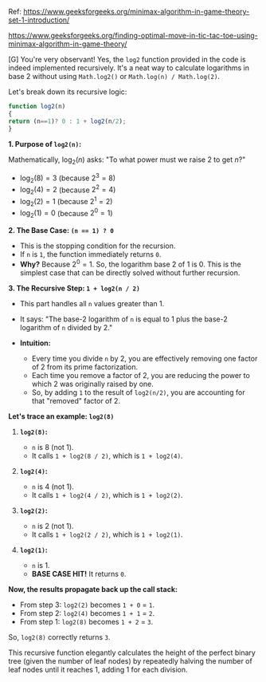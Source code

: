 Ref: https://www.geeksforgeeks.org/minimax-algorithm-in-game-theory-set-1-introduction/

https://www.geeksforgeeks.org/finding-optimal-move-in-tic-tac-toe-using-minimax-algorithm-in-game-theory/

[G] You're very observant! Yes, the `log2` function provided in the code is indeed implemented recursively. It's a neat way to calculate logarithms in base 2 without using `Math.log2()` or `Math.log(n) / Math.log(2)`.

Let's break down its recursive logic:

```javascript
function log2(n)
{
return (n==1)? 0 : 1 + log2(n/2);
}
```

**1. Purpose of `log2(n)`:**

Mathematically, $\log_2(n)$ asks: "To what power must we raise 2 to get $n$?"
* $\log_2(8) = 3$ (because $2^3 = 8$)
* $\log_2(4) = 2$ (because $2^2 = 4$)
* $\log_2(2) = 1$ (because $2^1 = 2$)
* $\log_2(1) = 0$ (because $2^0 = 1$)

**2. The Base Case: `(n == 1) ? 0`**

* This is the stopping condition for the recursion.
* If `n` is `1`, the function immediately returns `0`.
* **Why?** Because $2^0 = 1$. So, the logarithm base 2 of 1 is 0. This is the simplest case that can be directly solved without further recursion.

**3. The Recursive Step: `1 + log2(n / 2)`**

* This part handles all `n` values greater than 1.
* It says: "The base-2 logarithm of `n` is equal to 1 plus the base-2 logarithm of `n` divided by 2."

* **Intuition:**
    * Every time you divide `n` by 2, you are effectively removing one factor of 2 from its prime factorization.
    * Each time you remove a factor of 2, you are reducing the power to which 2 was originally raised by one.
    * So, by adding `1` to the result of `log2(n/2)`, you are accounting for that "removed" factor of 2.

**Let's trace an example: `log2(8)`**

1.  **`log2(8)`:**
    * `n` is 8 (not 1).
    * It calls `1 + log2(8 / 2)`, which is `1 + log2(4)`.

2.  **`log2(4)`:**
    * `n` is 4 (not 1).
    * It calls `1 + log2(4 / 2)`, which is `1 + log2(2)`.

3.  **`log2(2)`:**
    * `n` is 2 (not 1).
    * It calls `1 + log2(2 / 2)`, which is `1 + log2(1)`.

4.  **`log2(1)`:**
    * `n` is 1.
    * **BASE CASE HIT!** It returns `0`.

**Now, the results propagate back up the call stack:**

* From step 3: `log2(2)` becomes `1 + 0` = `1`.
* From step 2: `log2(4)` becomes `1 + 1` = `2`.
* From step 1: `log2(8)` becomes `1 + 2` = `3`.

So, `log2(8)` correctly returns `3`.

This recursive function elegantly calculates the height of the perfect binary tree (given the number of leaf nodes) by repeatedly halving the number of leaf nodes until it reaches 1, adding 1 for each division.
